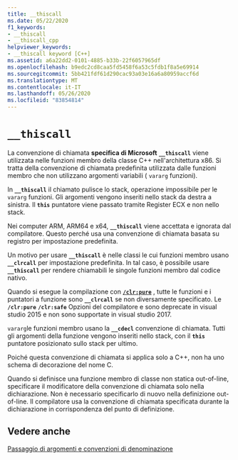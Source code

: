 ```yaml
---
title: __thiscall
ms.date: 05/22/2020
f1_keywords:
- __thiscall
- __thiscall_cpp
helpviewer_keywords:
- __thiscall keyword [C++]
ms.assetid: a6a22dd2-0101-4885-b33b-22f6057965df
ms.openlocfilehash: b9edc2cd8caa5fd5458f6a53c5fdb1f8a5e69914
ms.sourcegitcommit: 5bb421fdf61d290cac93a03e16a6a80959accf6d
ms.translationtype: MT
ms.contentlocale: it-IT
ms.lasthandoff: 05/26/2020
ms.locfileid: "83854814"
---
```

# `__thiscall`

La convenzione di chiamata **specifica di Microsoft** **`__thiscall`** viene utilizzata nelle funzioni membro della classe C++ nell'architettura x86. Si tratta della convenzione di chiamata predefinita utilizzata dalle funzioni membro che non utilizzano argomenti variabili ( `vararg` funzioni).

In **`__thiscall`** il chiamato pulisce lo stack, operazione impossibile per le `vararg` funzioni. Gli argomenti vengono inseriti nello stack da destra a sinistra. Il **`this`** puntatore viene passato tramite Register ECX e non nello stack.

Nei computer ARM, ARM64 e x64, **`__thiscall`** viene accettata e ignorata dal compilatore. Questo perché usa una convenzione di chiamata basata su registro per impostazione predefinita.

Un motivo per usare **`__thiscall`** è nelle classi le cui funzioni membro usano **`__clrcall`** per impostazione predefinita. In tal caso, è possibile usare **`__thiscall`** per rendere chiamabili le singole funzioni membro dal codice nativo.

Quando si esegue la compilazione con [**`/clr:pure`**](../build/reference/clr-common-language-runtime-compilation.md) , tutte le funzioni e i puntatori a funzione sono **`__clrcall`** se non diversamente specificato. Le **`/clr:pure`** **`/clr:safe`** Opzioni del compilatore e sono deprecate in visual studio 2015 e non sono supportate in visual studio 2017.

`vararg`le funzioni membro usano la **`__cdecl`** convenzione di chiamata. Tutti gli argomenti della funzione vengono inseriti nello stack, con il **`this`** puntatore posizionato sullo stack per ultimo.

Poiché questa convenzione di chiamata si applica solo a C++, non ha uno schema di decorazione del nome C.

Quando si definisce una funzione membro di classe non statica out-of-line, specificare il modificatore della convenzione di chiamata solo nella dichiarazione. Non è necessario specificarlo di nuovo nella definizione out-of-line. Il compilatore usa la convenzione di chiamata specificata durante la dichiarazione in corrispondenza del punto di definizione.

## <a name="see-also"></a>Vedere anche

[Passaggio di argomenti e convenzioni di denominazione](../cpp/argument-passing-and-naming-conventions.md)
